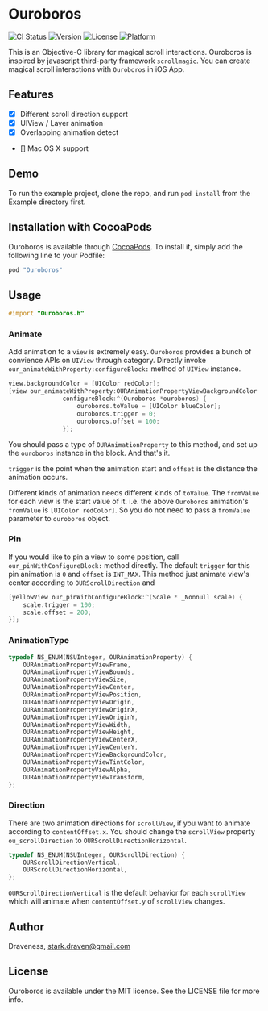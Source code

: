 # Ouroboros

[![CI Status](http://img.shields.io/travis/Draveness/Ouroboros.svg?style=flat)](https://travis-ci.org/Draveness/Ouroboros)
[![Version](https://img.shields.io/cocoapods/v/Ouroboros.svg?style=flat)](http://cocoapods.org/pods/Ouroboros)
[![License](https://img.shields.io/cocoapods/l/Ouroboros.svg?style=flat)](http://cocoapods.org/pods/Ouroboros)
[![Platform](https://img.shields.io/cocoapods/p/Ouroboros.svg?style=flat)](http://cocoapods.org/pods/Ouroboros)


This is an Objective-C library for magical scroll interactions. Ouroboros is inspired by javascript third-party framework `scrollmagic`. You can create magical scroll interactions with `Ouroboros` in iOS App.

## Features

- [x] Different scroll direction support
- [x] UIView / Layer animation
- [x] Overlapping animation detect
- [] Mac OS X support


## Demo

To run the example project, clone the repo, and run `pod install` from the Example directory first.

## Installation with CocoaPods

Ouroboros is available through [CocoaPods](http://cocoapods.org). To install
it, simply add the following line to your Podfile:

```ruby
pod "Ouroboros"
```

## Usage

```objectivec
#import "Ouroboros.h"
```

### Animate

Add animation to a `view` is extremely easy. `Ouroboros` provides a bunch of convience APIs on `UIView` through category. Directly invoke `our_animateWithProperty:configureBlock:` method of `UIView` instance.

```objectivec
view.backgroundColor = [UIColor redColor];
[view our_animateWithProperty:OURAnimationPropertyViewBackgroundColor
               configureBlock:^(Ouroboros *ouroboros) {
                   ouroboros.toValue = [UIColor blueColor];
                   ouroboros.trigger = 0;
                   ouroboros.offset = 100;
               }];
```

You should pass a type of `OURAnimationProperty` to this method, and set up the `ouroboros` instance in the block. And that's it.

`trigger` is the point when the animation start and `offset` is the distance the animation occurs.

Different kinds of animation needs different kinds of `toValue`. The `fromValue` for each view is the start value of it. i.e. the above `Ouroboros` animation's `fromValue` is `[UIColor redColor]`. So you do not need to pass a `fromValue` parameter to `ouroboros` object.

### Pin

If you would like to pin a view to some position, call `our_pinWithConfigureBlock:` method directly. The default `trigger` for this pin animation is `0` and `offset` is `INT_MAX`. This method just animate view's center according to `OURScrollDirection` and 

```objectivec
[yellowView our_pinWithConfigureBlock:^(Scale * _Nonnull scale) {
    scale.trigger = 100;
    scale.offset = 200;
}];
```

### AnimationType


```objectivec
typedef NS_ENUM(NSUInteger, OURAnimationProperty) {
    OURAnimationPropertyViewFrame,
    OURAnimationPropertyViewBounds,
    OURAnimationPropertyViewSize,
    OURAnimationPropertyViewCenter,
    OURAnimationPropertyViewPosition,
    OURAnimationPropertyViewOrigin,
    OURAnimationPropertyViewOriginX,
    OURAnimationPropertyViewOriginY,
    OURAnimationPropertyViewWidth,
    OURAnimationPropertyViewHeight,
    OURAnimationPropertyViewCenterX,
    OURAnimationPropertyViewCenterY,
    OURAnimationPropertyViewBackgroundColor,
    OURAnimationPropertyViewTintColor,
    OURAnimationPropertyViewAlpha,
    OURAnimationPropertyViewTransform,
};
```


### Direction

There are two animation directions for `scrollView`, if you want to animate according to `contentOffset.x`. You should change the `scrollView` property `ou_scrollDirection` to `OURScrollDirectionHorizontal`.

```objectivec
typedef NS_ENUM(NSUInteger, OURScrollDirection) {
    OURScrollDirectionVertical,
    OURScrollDirectionHorizontal,
};
 ```

`OURScrollDirectionVertical` is the default behavior for each `scrollView` which will animate when `contentOffset.y` of `scrollView` changes.

## Author

Draveness, stark.draven@gmail.com

## License

Ouroboros is available under the MIT license. See the LICENSE file for more info.
